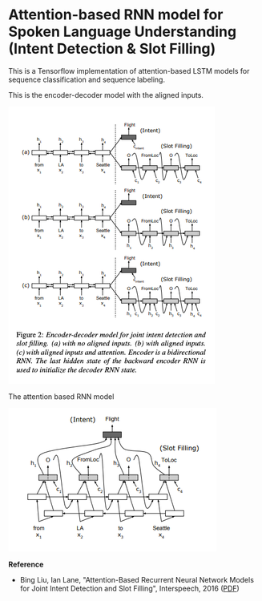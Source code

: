 Attention-based RNN model for Spoken Language Understanding (Intent Detection & Slot Filling)
==================
This is a Tensorflow implementation of attention-based LSTM models for sequence classification and sequence labeling.

This is the encoder-decoder model with the aligned inputs.

![](Extra_stuff/Image1.png)

The attention based RNN model

![](Extra_stuff/Image2.png)

**Reference**

* Bing Liu, Ian Lane, "Attention-Based Recurrent Neural Network Models for Joint Intent Detection and Slot Filling", Interspeech, 2016 (<a href="http://www.isca-speech.org/archive/Interspeech_2016/pdfs/1352.PDF" target="_blank">PDF</a>)

